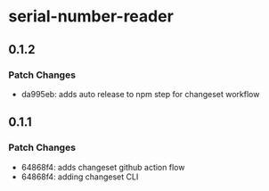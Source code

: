 # serial-number-reader

## 0.1.2

### Patch Changes

- da995eb: adds auto release to npm step for changeset workflow

## 0.1.1

### Patch Changes

- 64868f4: adds changeset github action flow
- 64868f4: adding changeset CLI
